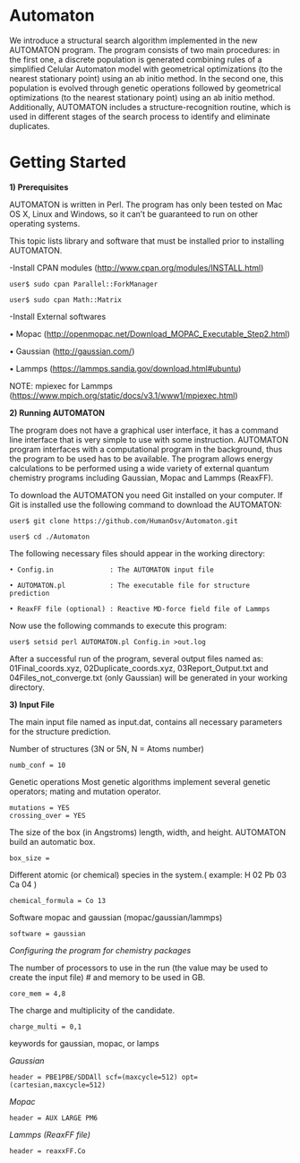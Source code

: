 # Automaton

We introduce a structural search algorithm implemented in the new AUTOMATON program. The program consists of two main procedures: in the first one, a discrete population is generated combining rules of a simplified Celular Automaton model with geometrical optimizations (to the nearest stationary point) using an ab initio method. In the second one, this population is evolved through genetic operations followed by geometrical optimizations (to the nearest stationary point) using an ab initio method. Additionally, AUTOMATON includes a structure-recognition routine, which is used in different stages of the search process to identify and eliminate duplicates.

# Getting Started

**1)	Prerequisites**

AUTOMATON is written in Perl. The program has only been tested on Mac OS X, Linux and Windows, so it can’t be guaranteed to run on other operating systems.

This topic lists library and software that must be installed prior to installing AUTOMATON.

-Install CPAN modules (http://www.cpan.org/modules/INSTALL.html)

    user$ sudo cpan Parallel::ForkManager
      
    user$ sudo cpan Math::Matrix

-Install External softwares

  •	Mopac (http://openmopac.net/Download_MOPAC_Executable_Step2.html)

  •	Gaussian (http://gaussian.com/)

  •	Lammps (https://lammps.sandia.gov/download.html#ubuntu)
  
  NOTE: mpiexec for Lammps (https://www.mpich.org/static/docs/v3.1/www1/mpiexec.html)

**2)	Running AUTOMATON**

The program does not have a graphical user interface, it has a command line interface that is very simple to use with some instruction. AUTOMATON program interfaces with a computational program in the background, thus the program to be used has to be available. The program allows energy calculations to be performed using a wide variety of external quantum chemistry programs including Gaussian, Mopac and Lammps (ReaxFF).

To download the AUTOMATON you need Git installed on your computer. If Git is installed use the following command to download the AUTOMATON: 

    user$ git clone https://github.com/HumanOsv/Automaton.git

    user$ cd ./Automaton

The following necessary files should appear in the working directory:

    • Config.in              : The AUTOMATON input file

    • AUTOMATON.pl           : The executable file for structure prediction

    • ReaxFF file (optional) : Reactive MD-force field file of Lammps

Now use the following commands to execute this program:

    user$ setsid perl AUTOMATON.pl Config.in >out.log

After a successful run of the program, several output files named as: 01Final_coords.xyz, 02Duplicate_coords.xyz, 03Report_Output.txt and 04Files_not_converge.txt (only Gaussian) will be generated in your working directory.

**3)	Input File**

The main input file named as input.dat, contains all necessary parameters for the structure
prediction.

Number of structures (3N or 5N, N = Atoms number)

    numb_conf = 10

Genetic operations Most genetic algorithms implement several genetic operators; mating
and mutation operator.

    mutations = YES
    crossing_over = YES

The size of the box (in Angstroms) length, width, and height. AUTOMATON build an automatic box.

    box_size = 

Different atomic (or chemical) species in the system.( example: H 02 Pb 03 Ca 04 )

    chemical_formula = Co 13

Software mopac and gaussian (mopac/gaussian/lammps)

    software = gaussian

*Configuring the program for chemistry packages*

The number of processors to use in the run (the value may be used to create the input file) # and memory to be used in GB.

    core_mem = 4,8

The charge and multiplicity of the candidate.

    charge_multi = 0,1

keywords for gaussian, mopac, or lamps

*Gaussian*

    header = PBE1PBE/SDDAll scf=(maxcycle=512) opt=(cartesian,maxcycle=512)

*Mopac*

    header = AUX LARGE PM6

*Lammps (ReaxFF file)*

    header = reaxxFF.Co

